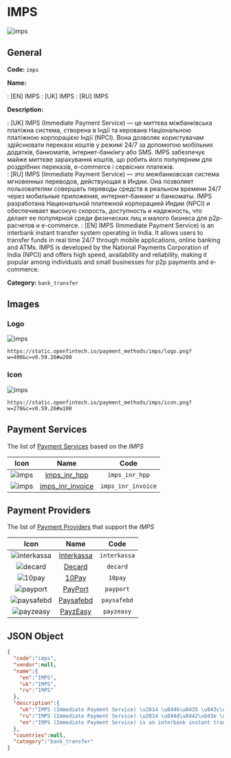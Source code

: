 
# IMPS 
![imps](https://static.openfintech.io/payment_methods/imps/logo.png?w=400&c=v0.59.26#w200)  

## General 
**Code:** `imps` 
 
**Name:** 
 
:	[EN] IMPS 
:	[UK] IMPS 
:	[RU] IMPS 
 
**Description:** 
 
: [UK] IMPS (Immediate Payment Service) — це миттєва міжбанківська платіжна система, створена в Індії та керована Національною платіжною корпорацією Індії (NPCI). Вона дозволяє користувачам здійснювати перекази коштів у режимі 24/7 за допомогою мобільних додатків, банкоматів, інтернет-банкінгу або SMS. IMPS забезпечує майже миттєве зарахування коштів, що робить його популярним для роздрібних переказів, e-commerce і сервісних платежів.  
: [RU] IMPS (Immediate Payment Service) — это межбанковская система мгновенных переводов, действующая в Индии. Она позволяет пользователям совершать переводы средств в реальном времени 24/7 через мобильные приложения, интернет-банкинг и банкоматы. IMPS разработана Национальной платежной корпорацией Индии (NPCI) и обеспечивает высокую скорость, доступность и надежность, что делает ее популярной среди физических лиц и малого бизнеса для p2p-расчетов и e-commerce. 
: [EN] IMPS (Immediate Payment Service) is an interbank instant transfer system operating in India. It allows users to transfer funds in real time 24/7 through mobile applications, online banking and ATMs. IMPS is developed by the National Payments Corporation of India (NPCI) and offers high speed, availability and reliability, making it popular among individuals and small businesses for p2p payments and e-commerce. 
 
**Category:** `bank_transfer` 
 

## Images 

### Logo 
![imps](https://static.openfintech.io/payment_methods/imps/logo.png?w=400&c=v0.59.26#w200)  

```
https://static.openfintech.io/payment_methods/imps/logo.png?w=400&c=v0.59.26#w200
```  

### Icon 
![imps](https://static.openfintech.io/payment_methods/imps/icon.png?w=278&c=v0.59.26#w100)  

```
https://static.openfintech.io/payment_methods/imps/icon.png?w=278&c=v0.59.26#w100
```  

## Payment Services 
 
The list of [Payment Services](/payment-services/) based on the _IMPS_ 

|Icon|Name|Code| 
|:---:|:---:|:---:| 
|![imps](https://static.openfintech.io/payment_methods/imps/icon.png?w=278&c=v0.59.26#w100) |[imps_inr_hpp](/payment-services/imps_inr_hpp/)|`imps_inr_hpp`| 
|![imps](https://static.openfintech.io/payment_methods/imps/icon.png?w=278&c=v0.59.26#w100) |[imps_inr_invoice](/payment-services/imps_inr_invoice/)|`imps_inr_invoice`| 
 

## Payment Providers 
 
The list of [Payment Providers](/payment-providers/) that support the _IMPS_ 

|Icon|Name|Code| 
|:---:|:---:|:---:| 
|![interkassa](https://static.openfintech.io/payment_providers/interkassa/icon.svg?w=278&c=v0.59.26#w100) |[Interkassa](/payment-providers/interkassa/)|`interkassa`| 
|![decard](https://static.openfintech.io/payment_providers/decard/icon.svg?w=278&c=v0.59.26#w100) |[Decard](/payment-providers/decard/)|`decard`| 
|![10pay](https://static.openfintech.io/payment_providers/10pay/icon.svg?w=278&c=v0.59.26#w100) |[10Pay](/payment-providers/10pay/)|`10pay`| 
|![payport](https://static.openfintech.io/payment_providers/payport/icon.svg?w=278&c=v0.59.26#w100) |[PayPort](/payment-providers/payport/)|`payport`| 
|![paysafebd](https://static.openfintech.io/payment_providers/paysafebd/icon.png?w=278&c=v0.59.26#w100) |[Paysafebd](/payment-providers/paysafebd/)|`paysafebd`| 
|![payzeasy](https://static.openfintech.io/payment_providers/payzeasy/icon.png?w=278&c=v0.59.26#w100) |[PayzEasy](/payment-providers/payzeasy/)|`payzeasy`| 
 

## JSON Object 

```json
{
  "code":"imps",
  "vendor":null,
  "name":{
    "en":"IMPS",
    "uk":"IMPS",
    "ru":"IMPS"
  },
  "description":{
    "uk":"IMPS (Immediate Payment Service) \u2014 \u0446\u0435 \u043c\u0438\u0442\u0442\u0454\u0432\u0430 \u043c\u0456\u0436\u0431\u0430\u043d\u043a\u0456\u0432\u0441\u044c\u043a\u0430 \u043f\u043b\u0430\u0442\u0456\u0436\u043d\u0430 \u0441\u0438\u0441\u0442\u0435\u043c\u0430, \u0441\u0442\u0432\u043e\u0440\u0435\u043d\u0430 \u0432 \u0406\u043d\u0434\u0456\u0457 \u0442\u0430 \u043a\u0435\u0440\u043e\u0432\u0430\u043d\u0430 \u041d\u0430\u0446\u0456\u043e\u043d\u0430\u043b\u044c\u043d\u043e\u044e \u043f\u043b\u0430\u0442\u0456\u0436\u043d\u043e\u044e \u043a\u043e\u0440\u043f\u043e\u0440\u0430\u0446\u0456\u0454\u044e \u0406\u043d\u0434\u0456\u0457 (NPCI). \u0412\u043e\u043d\u0430 \u0434\u043e\u0437\u0432\u043e\u043b\u044f\u0454 \u043a\u043e\u0440\u0438\u0441\u0442\u0443\u0432\u0430\u0447\u0430\u043c \u0437\u0434\u0456\u0439\u0441\u043d\u044e\u0432\u0430\u0442\u0438 \u043f\u0435\u0440\u0435\u043a\u0430\u0437\u0438 \u043a\u043e\u0448\u0442\u0456\u0432 \u0443 \u0440\u0435\u0436\u0438\u043c\u0456 24\/7 \u0437\u0430 \u0434\u043e\u043f\u043e\u043c\u043e\u0433\u043e\u044e \u043c\u043e\u0431\u0456\u043b\u044c\u043d\u0438\u0445 \u0434\u043e\u0434\u0430\u0442\u043a\u0456\u0432, \u0431\u0430\u043d\u043a\u043e\u043c\u0430\u0442\u0456\u0432, \u0456\u043d\u0442\u0435\u0440\u043d\u0435\u0442-\u0431\u0430\u043d\u043a\u0456\u043d\u0433\u0443 \u0430\u0431\u043e SMS. IMPS \u0437\u0430\u0431\u0435\u0437\u043f\u0435\u0447\u0443\u0454 \u043c\u0430\u0439\u0436\u0435 \u043c\u0438\u0442\u0442\u0454\u0432\u0435 \u0437\u0430\u0440\u0430\u0445\u0443\u0432\u0430\u043d\u043d\u044f \u043a\u043e\u0448\u0442\u0456\u0432, \u0449\u043e \u0440\u043e\u0431\u0438\u0442\u044c \u0439\u043e\u0433\u043e \u043f\u043e\u043f\u0443\u043b\u044f\u0440\u043d\u0438\u043c \u0434\u043b\u044f \u0440\u043e\u0437\u0434\u0440\u0456\u0431\u043d\u0438\u0445 \u043f\u0435\u0440\u0435\u043a\u0430\u0437\u0456\u0432, e-commerce \u0456 \u0441\u0435\u0440\u0432\u0456\u0441\u043d\u0438\u0445 \u043f\u043b\u0430\u0442\u0435\u0436\u0456\u0432. ",
    "ru":"IMPS (Immediate Payment Service) \u2014 \u044d\u0442\u043e \u043c\u0435\u0436\u0431\u0430\u043d\u043a\u043e\u0432\u0441\u043a\u0430\u044f \u0441\u0438\u0441\u0442\u0435\u043c\u0430 \u043c\u0433\u043d\u043e\u0432\u0435\u043d\u043d\u044b\u0445 \u043f\u0435\u0440\u0435\u0432\u043e\u0434\u043e\u0432, \u0434\u0435\u0439\u0441\u0442\u0432\u0443\u044e\u0449\u0430\u044f \u0432 \u0418\u043d\u0434\u0438\u0438. \u041e\u043d\u0430 \u043f\u043e\u0437\u0432\u043e\u043b\u044f\u0435\u0442 \u043f\u043e\u043b\u044c\u0437\u043e\u0432\u0430\u0442\u0435\u043b\u044f\u043c \u0441\u043e\u0432\u0435\u0440\u0448\u0430\u0442\u044c \u043f\u0435\u0440\u0435\u0432\u043e\u0434\u044b \u0441\u0440\u0435\u0434\u0441\u0442\u0432 \u0432 \u0440\u0435\u0430\u043b\u044c\u043d\u043e\u043c \u0432\u0440\u0435\u043c\u0435\u043d\u0438 24\/7 \u0447\u0435\u0440\u0435\u0437 \u043c\u043e\u0431\u0438\u043b\u044c\u043d\u044b\u0435 \u043f\u0440\u0438\u043b\u043e\u0436\u0435\u043d\u0438\u044f, \u0438\u043d\u0442\u0435\u0440\u043d\u0435\u0442-\u0431\u0430\u043d\u043a\u0438\u043d\u0433 \u0438 \u0431\u0430\u043d\u043a\u043e\u043c\u0430\u0442\u044b. IMPS \u0440\u0430\u0437\u0440\u0430\u0431\u043e\u0442\u0430\u043d\u0430 \u041d\u0430\u0446\u0438\u043e\u043d\u0430\u043b\u044c\u043d\u043e\u0439 \u043f\u043b\u0430\u0442\u0435\u0436\u043d\u043e\u0439 \u043a\u043e\u0440\u043f\u043e\u0440\u0430\u0446\u0438\u0435\u0439 \u0418\u043d\u0434\u0438\u0438 (NPCI) \u0438 \u043e\u0431\u0435\u0441\u043f\u0435\u0447\u0438\u0432\u0430\u0435\u0442 \u0432\u044b\u0441\u043e\u043a\u0443\u044e \u0441\u043a\u043e\u0440\u043e\u0441\u0442\u044c, \u0434\u043e\u0441\u0442\u0443\u043f\u043d\u043e\u0441\u0442\u044c \u0438 \u043d\u0430\u0434\u0435\u0436\u043d\u043e\u0441\u0442\u044c, \u0447\u0442\u043e \u0434\u0435\u043b\u0430\u0435\u0442 \u0435\u0435 \u043f\u043e\u043f\u0443\u043b\u044f\u0440\u043d\u043e\u0439 \u0441\u0440\u0435\u0434\u0438 \u0444\u0438\u0437\u0438\u0447\u0435\u0441\u043a\u0438\u0445 \u043b\u0438\u0446 \u0438 \u043c\u0430\u043b\u043e\u0433\u043e \u0431\u0438\u0437\u043d\u0435\u0441\u0430 \u0434\u043b\u044f p2p-\u0440\u0430\u0441\u0447\u0435\u0442\u043e\u0432 \u0438 e-commerce.",
    "en":"IMPS (Immediate Payment Service) is an interbank instant transfer system operating in India. It allows users to transfer funds in real time 24\/7 through mobile applications, online banking and ATMs. IMPS is developed by the National Payments Corporation of India (NPCI) and offers high speed, availability and reliability, making it popular among individuals and small businesses for p2p payments and e-commerce."
  },
  "countries":null,
  "category":"bank_transfer"
}
```  
